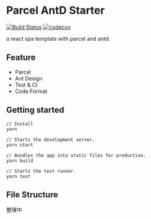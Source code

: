 # Parcel AntD Starter
[![Build Status](https://travis-ci.org/ThaddeusJiang/parcel-react-starter.svg?branch=master)](https://travis-ci.org/ThaddeusJiang/parcel-react-starter)
[![codecov](https://codecov.io/gh/ThaddeusJiang/parcel-react-starter/branch/master/graph/badge.svg)](https://codecov.io/gh/ThaddeusJiang/parcel-react-starter)

a react spa template with parcel and antd.

## Feature
- Parcel
- Ant Design
- Test & CI
- Code Format


## Getting started
```
// Install
yarn

// Starts the development server.
yarn start

// Bundles the app into static files for production.
yarn build

// Starts the test runner.
yarn test
```

## File Structure
整理中